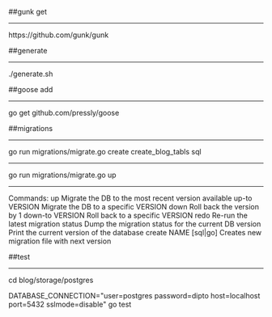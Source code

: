 ##gunk get
<hr/>
https://github.com/gunk/gunk

##generate
<hr/>
./generate.sh

##goose add
<hr/>
go get github.com/pressly/goose


##migrations
<hr/>
go run migrations/migrate.go create create_blog_tabls sql
<hr/>
go run migrations/migrate.go up
<hr/>
Commands:
    up                   Migrate the DB to the most recent version available
    up-to VERSION        Migrate the DB to a specific VERSION
    down                 Roll back the version by 1
    down-to VERSION      Roll back to a specific VERSION
    redo                 Re-run the latest migration
    status               Dump the migration status for the current DB
    version              Print the current version of the database
    create NAME [sql|go] Creates new migration file with next version


##test
<hr/>

cd blog/storage/postgres

DATABASE_CONNECTION="user=postgres password=dipto host=localhost port=5432 sslmode=disable" go test 